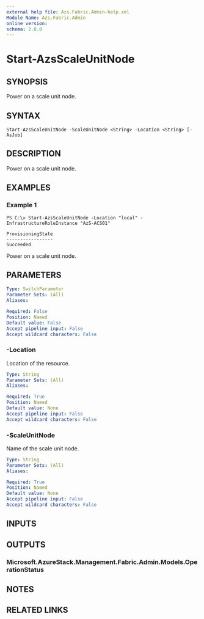 ```yaml
---
external help file: Azs.Fabric.Admin-help.xml
Module Name: Azs.Fabric.Admin
online version: 
schema: 2.0.0
---
```


# Start-AzsScaleUnitNode

## SYNOPSIS
Power on a scale unit node.

## SYNTAX

```
Start-AzsScaleUnitNode -ScaleUnitNode <String> -Location <String> [-AsJob]
```

## DESCRIPTION
Power on a scale unit node.

## EXAMPLES

### Example 1
```
PS C:\> Start-AzsScaleUnitNode -Location "local" -InfrastructureRoleInstance "AzS-ACS01"

ProvisioningState
-----------------
Succeeded
```

Power on a scale unit node.

## PARAMETERS

```yaml
Type: SwitchParameter
Parameter Sets: (All)
Aliases: 

Required: False
Position: Named
Default value: False
Accept pipeline input: False
Accept wildcard characters: False
```

### -Location
Location of the resource.

```yaml
Type: String
Parameter Sets: (All)
Aliases: 

Required: True
Position: Named
Default value: None
Accept pipeline input: False
Accept wildcard characters: False
```

### -ScaleUnitNode
Name of the scale unit node.

```yaml
Type: String
Parameter Sets: (All)
Aliases: 

Required: True
Position: Named
Default value: None
Accept pipeline input: False
Accept wildcard characters: False
```

## INPUTS

## OUTPUTS

### Microsoft.AzureStack.Management.Fabric.Admin.Models.OperationStatus

## NOTES

## RELATED LINKS

